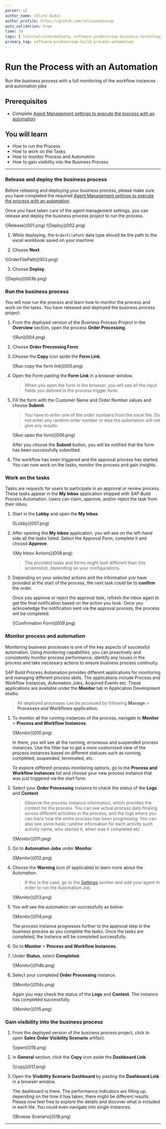```yaml
---
parser: v2
author_name: Céline Audin
author_profile: https://github.com/celineaudinsap
auto_validation: true
time: 30
tags: [ tutorial>intermediate, software-product>sap-business-technology-platform, tutorial>free-tier]
primary_tag: software-product>sap-build-process-automation
---
```


# Run the Process with an Automation
<!-- description --> Run the business process with a full monitoring of the workflow instances and automation jobs

## Prerequisites
 - Complete [Agent Management settings to execute the process with an automation](spa-run-agent-settings)

## You will learn
  - How to run the Process
  - How to work on the Tasks
  - How to monitor Process and Automation
  - How to gain visibility into the Business Process
---

### Release and deploy the business process

Before releasing and deploying your business process, please make sure you have completed the required [Agent Management settings to execute the process with an automation](spa-run-agent-settings).

Once you have taken care of the agent management settings, you can release and deploy the business process project to run the process.

  <!-- border -->![Release](001.png)

  <!-- border -->![Deploy](002.png)

1. While deploying, the `OrderFilePath` data type should be the path to the excel workbook saved on your machine.

2. Choose **Next**.

  <!-- border -->![OrderFilePath](003.png)

3. Choose **Deploy**.
 
  <!-- border -->![Deploy](003b.png)


### Run the business process

You will now run the process and learn how to monitor the process and work on the tasks. You have released and deployed the business process project.

1. From the deployed version of the Business Process Project in the **Overview** section, open the process **Order Processing**.

    <!-- border -->![Run](004.png)

2. Choose **Order Processing Form**.

3. Choose the **Copy** icon aside the **Form Link**.

    <!-- border -->![Run copy the form link](005.png)

4. Open the Form pasting the **Form Link** in a browser window.

    > When you open the form in the browser, you will see all the input fields you defined in the process trigger form.

5. Fill the form with the Customer Name and Order Number values and choose **Submit**.

    > You have to enter one of the order numbers from the excel file. Do not enter any random order number or else the automation will not give any results.

    <!-- border -->![Run open the form](006.png)

    After you choose the **Submit** button, you will be notified that the form has been successfully submitted.

6. The workflow has been triggered and the approval process has started. You can now work on the tasks, monitor the process and gain insights.


### Work on the tasks

Tasks are requests for users to participate in an approval or review process. These tasks appear in the **My Inbox** application shipped with SAP Build Process Automation. Users can claim, approve, and/or reject the task from their inbox.

1. Start in the **Lobby** and open the **My Inbox**.

    <!-- border -->![Lobby](007.png)

2. After opening the **My Inbox** application, you will see on the left-hand side all the tasks listed. Select the Approval Form, complete it and choose **Approve**.

    <!-- border -->![My Inbox Actions](008.png)

    > The provided tasks and forms might look different than this screenshot, depending on your configurations.

3. Depending on your selected actions and the information you have provided at the start of the process, the next task could be to **confirm** the order.

    Once you approve or reject the approval task, refresh the inbox again to get the final notification based on the action you took. Once you acknowledge the notification sent via the approval process, the process will be completed.

    <!-- border -->![Confirmation Form](009.png)


### Monitor process and automation

Monitoring business processes is one of the key aspects of successful automation. Using monitoring capabilities, you can proactively and consistently monitor process performance, identify any issues in the process and take necessary actions to ensure business process continuity.

SAP Build Process Automation provides different applications for monitoring and managing different process skills. The applications include Process and Workflow Instances, Automation Jobs, Acquired Events etc. These applications are available under the **Monitor** tab in Application Development studio.

> All deployed processes can be accessed by following **Manage** > **Processes and Workflows application**.

1. To monitor all the running instances of the process, navigate to **Monitor** > **Process and Workflow Instances**.

    <!-- border -->![Monitor](010.png)

    In there, you will see all the running, erroneous and suspended process instances. Use the filter bar to get a more customized view of the process instances based on different statuses such as running, completed, suspended, terminated, etc.

    To explore different process monitoring options, go to the **Process and Workflow Instances** list and choose your new process instance that was just triggered via the start form.

2. Select your **Order Processing** instance to check the status of the **Logs** and **Context**.

    > Observe the process instance information, which provides the context for the process. You can see actual process data flowing across different activities in the process, and the logs where you can trace how the entire process has been progressing. You can also see some basic runtime information for each activity such activity name, who started it, when was it completed etc.

    <!-- border -->![Monitor](011.png)

3. Go to **Automation Jobs** under **Monitor**.

    <!-- border -->![Monitor](012.png)

4. Choose the **Warning** icon (if applicable) to learn more about the Automation.

    > If this is the case, go to the [Settings](spa-run-agent-settings) section and add your agent in order to run the Automation Job.

    <!-- border -->![Monitor](013.png)

5. You will see the automation ran successfully as below:

    <!-- border -->![Monitor](014.png)

    The process instance progresses further to the approval step in the business process as you complete the tasks. Once the tasks are completed, the instance will be completed successfully.

6. Go to **Monitor** > **Process and Workflow Instances**.

7. Under **Status**, select **Completed**.

    <!-- border -->![Monitor](014b.png)

8. Select your completed **Order Processing** instance.

    <!-- border -->![Monitor](014c.png)

    Again you may check the status of the **Logs** and **Context**. The instance has completed successfully.

    <!-- border -->![Monitor](015.png)


### Gain visibility into the business process

1. From the deployed version of the business process project, click to open **Sales Order Visibility Scenario** artifact.

    <!-- border -->![open](016.png)

2. In **General** section, click the **Copy** icon aside the **Dashboard Link**.

    <!-- border -->![copy](017.png)

3. Open the **Visibility Scenario Dashboard** by pasting the **Dashboard Link** in a browser window.

    The dashboard is there. The performance indicators are filling up, depending on the time it has taken, there might be different results. Please now feel free to explore the details and discover what is included in each tile. You could even navigate into single instances.

      <!-- border -->![Browse Scenario](018.png)

---
